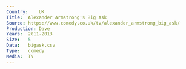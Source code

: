 ```yaml
---
Country:	UK
Title:	Alexander Armstrong's Big Ask
Source:	https://www.comedy.co.uk/tv/alexander_armstrong_big_ask/
Production:	Dave
Years:	2011-2013
Size:	5
Data:	bigask.csv
Type:	comedy
Media:	TV
---
```

